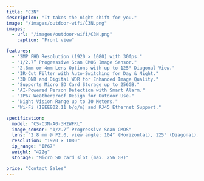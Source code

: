 ```yaml
---
title: "C3N"
description: "It takes the night shift for you."
image: "/images/outdoor-wifi/C3N.png"
images:
  - url: "/images/outdoor-wifi/C3N.png"
    caption: "Front view"

features:
  - "2MP FHD Resolution (1920 × 1080) with 30fps."
  - "1/2.7” Progressive Scan CMOS Image Sensor."
  - "2.8mm or 4mm Lens Options with up to 125° Diagonal View."
  - "IR-Cut Filter with Auto-Switching for Day & Night."
  - "3D DNR and Digital WDR for Enhanced Image Quality."
  - "Supports Micro SD Card Storage up to 256GB."
  - "AI-Powered Person Detection with Smart Alarm."
  - "IP67 Weatherproof Design for Outdoor Use."
  - "Night Vision Range up to 30 Meters."
  - "Wi-Fi (IEEE802.11 b/g/n) and RJ45 Ethernet Support."

specification:
  model: "CS-C3N-A0-3H2WFRL"
  image_sensor: "1/2.7” Progressive Scan CMOS"
  lens: "2.8 mm @ F2.0, view angle: 104° (Horizontal), 125° (Diagonal); 4 mm @ F2.0, view angle: 86° (Horizontal), 102° (Diagonal)"
  resolution: "1920 × 1080"
  ip_range: "IP67"
  weight: "422g"
  storage: "Micro SD card slot (max. 256 GB)"

price: "Contact Sales"
---
```

